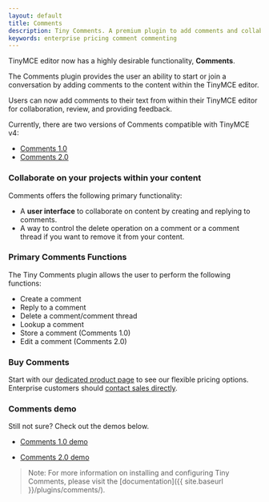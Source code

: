 ```yaml
---
layout: default
title: Comments
description: Tiny Comments. A premium plugin to add comments and collaborate for content editing.
keywords: enterprise pricing comment commenting
---
```


TinyMCE editor now has a highly desirable functionality, **Comments**.

The Comments plugin provides the user an ability to start or join a conversation by adding comments to the content within the TinyMCE editor.

Users can now add comments to their text from within their TinyMCE editor for collaboration, review, and providing feedback.

Currently, there are two versions of Comments compatible with TinyMCE v4:

* [Comments 1.0]({{site.baseurl}}/plugins/comments/comments_1.0/)
* [Comments 2.0]({{site.baseurl}}/plugins/comments/comments_2.0/)

### Collaborate on your projects within your content

Comments offers the following primary functionality:

* A **user interface** to collaborate on content by creating and replying to comments.
* A way to control the delete operation on a comment or a comment thread if you want to remove it from your content.

### Primary Comments Functions

The Tiny Comments plugin allows the user to perform the following functions:

* Create a comment
* Reply to a comment
* Delete a comment/comment thread
* Lookup a comment
* Store a comment (Comments 1.0)
* Edit a comment (Comments 2.0)

### Buy Comments

Start with our [dedicated product page](https://apps.tiny.cloud/products/comments/) to see our flexible pricing options. Enterprise customers should [contact sales directly](https://www.tiny.cloud/contact/). 

### Comments demo

Still not sure? Check out the demos below.

* [Comments 1.0 demo]({{site.baseurl}}/demo/comments/#comments10demo/)

* [Comments 2.0 demo]({{site.baseurl}}/demo/comments/#comments20demo/)

> Note: For more information on installing and configuring Tiny Comments, please visit the [documentation]({{ site.baseurl }}/plugins/comments/).





